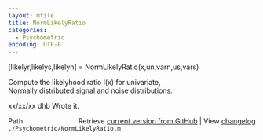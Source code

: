 ```yaml
---
layout: mfile
title: NormLikelyRatio
categories:
  - Psychometric
encoding: UTF-8
---
```


[likelyr,likelys,likelyn] = NormLikelyRatio(x,un,varn,us,vars)  

Compute the likelyhood ratio l(x) for univariate,  
Normally distributed signal and noise distributions.  

xx/xx/xx  dhb  Wrote it.  


<div class="code_header" style="text-align:right;">
  <span style="float:left;">Path&nbsp;&nbsp;</span> <span class="counter">Retrieve <a href=
  "https://raw.github.com/Psychtoolbox-3/Psychtoolbox-3/beta/./Psychometric/NormLikelyRatio.m">current version from GitHub</a> | View <a href=
  "https://github.com/Psychtoolbox-3/Psychtoolbox-3/commits/beta/./Psychometric/NormLikelyRatio.m">changelog</a></span>
</div>
<div class="code">
  <code>./Psychometric/NormLikelyRatio.m</code>
</div>
